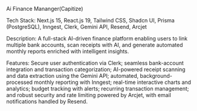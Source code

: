 Ai Finance Mananger(Capitize)

Tech Stack: Next.js 15, React.js 19, Tailwind CSS, Shadcn UI, Prisma (PostgreSQL), Inngest, Clerk, Gemini API, Resend, Arcjet

Description: A full-stack AI-driven finance platform enabling users to link multiple bank accounts, scan receipts with AI, and generate automated monthly reports enriched with intelligent insights.

Features: Secure user authentication via Clerk; seamless bank-account integration and transaction categorization; AI-powered receipt scanning and data extraction using the Gemini API; automated, background-processed monthly reporting with Inngest; real-time interactive charts and analytics; budget tracking with alerts; recurring transaction management; and robust security and rate limiting powered by Arcjet, with email notifications handled by Resend.
